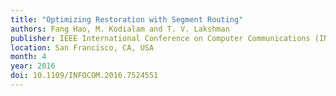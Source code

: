 ```yaml
---
title: "Optimizing Restoration with Segment Routing"
authors: Fang Hao, M. Kodialam and T. V. Lakshman
publisher: IEEE International Conference on Computer Communications (INFOCOM)
location: San Francisco, CA, USA
month: 4
year: 2016
doi: 10.1109/INFOCOM.2016.7524551
---
```

